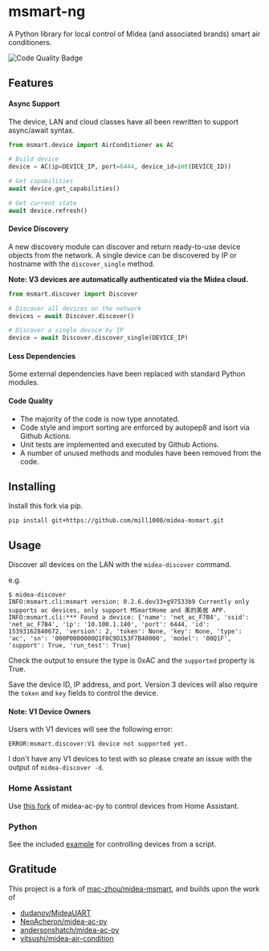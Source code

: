 # msmart-ng
A Python library for local control of Midea (and associated brands) smart air conditioners.

![Code Quality Badge](https://github.com/mill1000/midea-msmart/actions/workflows/checks.yml/badge.svg)

## Features
#### Async Support
The device, LAN and cloud classes have all been rewritten to support async/await syntax.

```python
from msmart.device import AirConditioner as AC

# Build device
device = AC(ip=DEVICE_IP, port=6444, device_id=int(DEVICE_ID))

# Get capabilities
await device.get_capabilities()

# Get current state
await device.refresh()
```

#### Device Discovery
A new discovery module can discover and return ready-to-use device objects from the network. A single device can be discovered by IP or hostname with the `discover_single` method.

__Note: V3 devices are automatically authenticated via the Midea cloud.__

```python
from msmart.discover import Discover

# Discover all devices on the network
devices = await Discover.discover()

# Discover a single device by IP
device = await Discover.discover_single(DEVICE_IP)
```

#### Less Dependencies
Some external dependencies have been replaced with standard Python modules.

#### Code Quality
- The majority of the code is now type annotated.
- Code style and import sorting are enforced by autopep8 and isort via Github Actions.
- Unit tests are implemented and executed by Github Actions.
- A number of unused methods and modules have been removed from the code.

## Installing
Install this fork via pip.
```shell
pip install git+https://github.com/mill1000/midea-msmart.git
```

## Usage
Discover all devices on the LAN with the `midea-discover` command.

e.g.
```shell
$ midea-discover 
INFO:msmart.cli:msmart version: 0.2.6.dev33+g97533b9 Currently only supports ac devices, only support MSmartHome and 美的美居 APP.
INFO:msmart.cli:*** Found a device: {'name': 'net_ac_F7B4', 'ssid': 'net_ac_F7B4', 'ip': '10.100.1.140', 'port': 6444, 'id': 15393162840672, 'version': 2, 'token': None, 'key': None, 'type': 'ac', 'sn': '000P0000000Q1F0C9D153F7B40000', 'model': '00Q1F', 'support': True, 'run_test': True} 
```
Check the output to ensure the type is 0xAC and the `supported` property is True.

Save the device ID, IP address, and port. Version 3 devices will also require the `token` and `key` fields to control the device.


#### Note: V1 Device Owners
Users with V1 devices will see the following error:
```
ERROR:msmart.discover:V1 device not supported yet.
```
I don't have any V1 devices to test with so please create an issue with the output of `midea-discover -d`.

### Home Assistant
Use [this fork](https://github.com/mill1000/midea-ac-py) of midea-ac-py to control devices from Home Assistant.

### Python
See the included [example](example.py) for controlling devices from a script.

## Gratitude
This project is a fork of [mac-zhou/midea-msmart](https://github.com/mac-zhou/midea-msmart), and builds upon the work of
* [dudanov/MideaUART](https://github.com/dudanov/MideaUART)
* [NeoAcheron/midea-ac-py](https://github.com/NeoAcheron/midea-ac-py)
* [andersonshatch/midea-ac-py](https://github.com/andersonshatch/midea-ac-py)
* [yitsushi/midea-air-condition](https://github.com/yitsushi/midea-air-condition)
